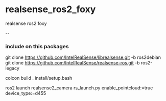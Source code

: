 # realsense_ros2_foxy
realsense ros2 foxy 

--
### include on this packages
git clone https://github.com/IntelRealSense/librealsense.git -b ros2debian
git clone https://github.com/IntelRealSense/realsense-ros.git -b ros2-legacy


colcon build
. install/setup.bash

ros2 launch realsense2_camera rs_launch.py enable_pointcloud:=true device_type:=d455
